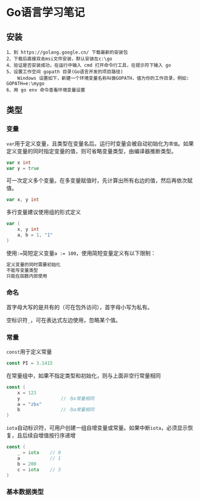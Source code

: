 # Go语言学习笔记

## 安装

    1、到 https://golang.google.cn/ 下载最新的安装包
    2、下载后直接双击msi文件安装，默认安装在c:\go
    4、验证是否安装成功，在运行中输入 cmd 打开命令行工具，在提示符下输入 go
    5、设置工作空间 gopath 目录(Go语言开发的项目路径)
        Windows 设置如下，新建一个环境变量名称叫做GOPATH，值为你的工作目录，例如: GOPATH=e:\mygo
    6、用 go env 命令查看环境变量设置
## 类型

### 变量

`var`用于定义变量，且类型在变量名后。运行时变量会被自动初始化为`零值`。如果定义变量的同时指定变量的值，则可省略变量类型，由编译器推断类型。

```go
var x int
var y = true
```

可一次定义多个变量。在多变量赋值时，先计算出所有右边的值，然后再依次赋值。

```go
var x, y int
```

多行变量建议使用组的形式定义

```go
var (
	x, y int
	a, b = 1, "1"
)
```

使用`:=`简短定义变量`a := 100`，使用简短变量定义有以下限制：

```markdown
定义变量的同时需要初始化
不能写变量类型
只能在函数内部使用
```

### 命名

首字母大写的是共有的（可在包外访问），首字母小写为私有。

空标识符`_`，可在表达式左边使用，忽略某个值。

### 常量

`const`用于定义常量

```go
const PI = 3.1415
```

在常量组中，如果不指定类型和初始化，则与上面非空行常量相同

```go
const (
	x = 123
	y				// 与x常量相同
	a = "zbx"
	b				// 与a常量相同
)
```

`iota`自动标识符，可用户创建一组自增变量或常量。如果中断`iota`，必须显示恢复，且后续自增值按行序递增

```go
const (
	_ = iota	// 0
	a			// 1
	b = 200
	c = iota	// 3
)
```

### 基本数据类型





